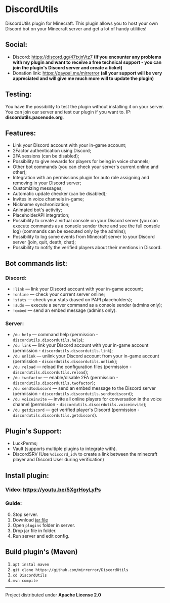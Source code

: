 # DiscordUtils
DiscordUtils plugin for Minecraft. This plugin allows you to host your own Discord bot on your Minecraft server and get a lot of handy utilities!

## Social:
* Discord: https://discord.gg/47txjnVtz7 **(If you encounter any problems with my plugin and want to receive a free technical support - you can join the plugin's Discord server and create a ticket)**
* Donation link: https://paypal.me/mirrerror **(all your support will be very appreciated and will give me much more will to update the plugin)**

## Testing:
You have the possibility to test the plugin without installing it on your server. You can join our server and test our plugin if you want to. IP: **discordutils.pacenode.org**.

## Features:
* Link your Discord account with your in-game account;
* 2Factor authentication using Discord;
* 2FA sessions (can be disabled);
* Possibility to give rewards for players for being in voice channels;
* Other bot commands (you can check your server's current online and other);
* Integration with an permissions plugin for auto role assigning and removing in your Discord server;
* Customizing messages;
* Automatic update checker (can be disabled);
* Invites in voice channels in-game;
* Nickname synchronization;
* Animated bot's activity;
* PlaceholderAPI integration;
* Possibility to create a virtual console on your Discord server (you can execute commands as a console sender there and see the full console log) (commands can be executed only by the admins);
* Possibility to log some events from Minecraft server to your Discord server (join, quit, death, chat);
* Possibility to notify the verified players about their mentions in Discord.

## Bot commands list:
### Discord:
* `!link` — link your Discord account with your in-game account;
* `!online` — check your current server online;
* `!stats` — check your stats (based on PAPI placeholders);
* `!sudo` — execute a server command as a console sender (admins only);
* `!embed` — send an embed message (admins only).

### Server:
* `/du help` — command help (permission - `discordutils.discordutils.help`);
* `/du link` — link your Discord account with your in-game account (permission - `discordutils.discordutils.link`);
* `/du unlink` — unlink your Discord account from your in-game account (permission - `discordutils.discordutils.unlink`);
* `/du reload` — reload the configuration files (permission - `discordutils.discordutils.reload`);
* `/du twofactor` — enable/disable 2FA (permission - `discordutils.discordutils.twofactor`);
* `/du sendtodiscord` — send an embed message to the Discord server (permission - `discordutils.discordutils.sendtodiscord`);
* `/du voiceinvite` — invite all online players for conversation in the voice channel (permission - `discordutils.discordutils.voiceinvite`);
* `/du getdiscord` — get verified player's Discord (permission - `discordutils.discordutils.getdiscord`).

## Plugin's Support:
* LuckPerms;
* Vault (supports multiple plugins to integrate with).
* DiscordSRV (Use `%discord_id%` to create a link between the minecraft player and Discord User during verification)

## Install plugin:

### Video: https://youtu.be/5XgrHoyLyPs

### Guide:
0. Stop server.
1. Download [jar file](https://www.spigotmc.org/resources/discordutils-discord-bot-for-your-minecraft-server.97433)
2. Open `plugins` folder in server.
3. Drop jar file in folder.
4. Run server and edit config.

## Build plugin's (Maven)
1. `apt instal maven`
2. `git clone https://github.com/mirrerror/DiscordUtils`
3. `cd DiscordUtils`
4. `mvn compile`

___

Project distributed under **Apache License 2.0**
